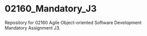 # 02160_Mandatory_J3
Repository for 02160 Agile Object-oriented Software Development Mandatory Assignment J3.
